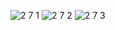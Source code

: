 ![2 7 1](https://github.com/user-attachments/assets/c842c250-7184-4527-bb6a-d6f87f0a4783)
![2 7 2](https://github.com/user-attachments/assets/09e76bcd-23d9-47fd-994c-371f8bf27ea2)
![2 7 3](https://github.com/user-attachments/assets/fadbc7ff-0b8b-4f82-ab18-45af827234bf)
